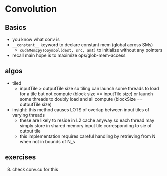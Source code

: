 # Convolution
## Basics
- you know what conv is
- ```__constant__``` keyword to declare constant mem (global across SMs)
    - ```cudaMemcpyToSymbol(dest, src, amt)``` to initialize without any pointers
- recall main hope is to maximize ops/glob-mem-access
## algos
- tiled
    - inputTile > outputTile size so tiling can launch some threads to load for a tile but not compute (block size == inputTile size) or launch some threads to doubly load and all compute (blockSize == outputTile size)
- insight: this method causes LOTS of overlap between input tiles of varying threads
    - these are likely to reside in L2 cache anyway so each thread may simply store in shared memory input tile corresponding to sie of output tile
    - this implementation requires careful handling by retrieving from N when not in bounds of N_s
## exercises
8. check conv.cu for this